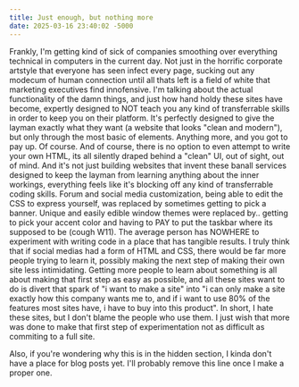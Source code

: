 ```yaml
---
title: Just enough, but nothing more
date: 2025-03-16 23:40:02 -5000
---
```

Frankly, I'm getting kind of sick of companies smoothing over everything technical in computers in the current day. Not just in the horrific corporate artstyle that everyone has seen infect every page, sucking out any modecum of human connection until all thats left is a field of white that marketing executives find innofensive. I'm talking about the actual functionality of the damn things, and just how hand holdy these sites have become, expertly designed to NOT teach you any kind of transferrable skills in order to keep you on their platform. It's perfectly designed to give the layman exactly what they want (a website that looks "clean and modern"), but only through the most basic of elements. Anything more, and you got to pay up. Of course. And of course, there is no option to even attempt to write your own HTML, its all silently draped behind a "clean" UI, out of sight, out of mind. And it's not just building websites that invent these banall services designed to keep the layman from learning anything about the inner workings, everything feels like it's blocking off any kind of transferrable coding skills. Forum and social media customization, being able to edit the CSS to express yourself, was replaced by sometimes getting to pick a banner. Unique and easily edible window themes were replaced by.. getting to pick your accent color and having to PAY to put the taskbar where its supposed to be (cough W11). The average person has NOWHERE to experiment with writing code in a place that has tangible results. I truly think that if social medias had a form of HTML and CSS, there would be far more people trying to learn it, possibly making the next step of making their own site less intimidating. Getting more people to learn about something is all about making that first step as easy as possible, and all these sites want to do is divert that spark of "i want to make a site" into "i can only make a site exactly how this company wants me to, and if i want to use 80% of the features most sites have, i have to buy into this product". In short, I hate these sites, but I don't blame the people who use them. I just wish that more was done to make that first step of experimentation not as difficult as commiting to a full site.   
  
Also, if you're wondering why this is in the hidden section, I kinda don't have a place for blog posts yet. I'll probably remove this line once I make a proper one.
